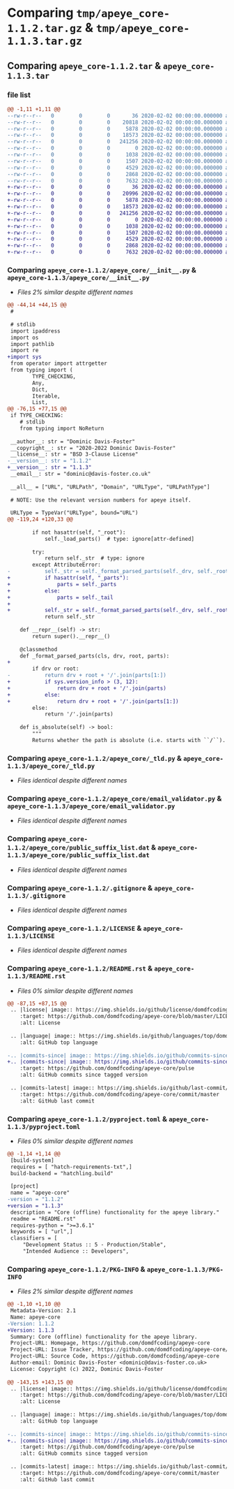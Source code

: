 # Comparing `tmp/apeye_core-1.1.2.tar.gz` & `tmp/apeye_core-1.1.3.tar.gz`

## Comparing `apeye_core-1.1.2.tar` & `apeye_core-1.1.3.tar`

### file list

```diff
@@ -1,11 +1,11 @@
--rw-r--r--   0        0        0       36 2020-02-02 00:00:00.000000 apeye_core-1.1.2/requirements.txt
--rw-r--r--   0        0        0    20818 2020-02-02 00:00:00.000000 apeye_core-1.1.2/apeye_core/__init__.py
--rw-r--r--   0        0        0     5878 2020-02-02 00:00:00.000000 apeye_core-1.1.2/apeye_core/_tld.py
--rw-r--r--   0        0        0    18573 2020-02-02 00:00:00.000000 apeye_core-1.1.2/apeye_core/email_validator.py
--rw-r--r--   0        0        0   241256 2020-02-02 00:00:00.000000 apeye_core-1.1.2/apeye_core/public_suffix_list.dat
--rw-r--r--   0        0        0        0 2020-02-02 00:00:00.000000 apeye_core-1.1.2/apeye_core/py.typed
--rw-r--r--   0        0        0     1038 2020-02-02 00:00:00.000000 apeye_core-1.1.2/.gitignore
--rw-r--r--   0        0        0     1507 2020-02-02 00:00:00.000000 apeye_core-1.1.2/LICENSE
--rw-r--r--   0        0        0     4529 2020-02-02 00:00:00.000000 apeye_core-1.1.2/README.rst
--rw-r--r--   0        0        0     2868 2020-02-02 00:00:00.000000 apeye_core-1.1.2/pyproject.toml
--rw-r--r--   0        0        0     7632 2020-02-02 00:00:00.000000 apeye_core-1.1.2/PKG-INFO
+-rw-r--r--   0        0        0       36 2020-02-02 00:00:00.000000 apeye_core-1.1.3/requirements.txt
+-rw-r--r--   0        0        0    20996 2020-02-02 00:00:00.000000 apeye_core-1.1.3/apeye_core/__init__.py
+-rw-r--r--   0        0        0     5878 2020-02-02 00:00:00.000000 apeye_core-1.1.3/apeye_core/_tld.py
+-rw-r--r--   0        0        0    18573 2020-02-02 00:00:00.000000 apeye_core-1.1.3/apeye_core/email_validator.py
+-rw-r--r--   0        0        0   241256 2020-02-02 00:00:00.000000 apeye_core-1.1.3/apeye_core/public_suffix_list.dat
+-rw-r--r--   0        0        0        0 2020-02-02 00:00:00.000000 apeye_core-1.1.3/apeye_core/py.typed
+-rw-r--r--   0        0        0     1038 2020-02-02 00:00:00.000000 apeye_core-1.1.3/.gitignore
+-rw-r--r--   0        0        0     1507 2020-02-02 00:00:00.000000 apeye_core-1.1.3/LICENSE
+-rw-r--r--   0        0        0     4529 2020-02-02 00:00:00.000000 apeye_core-1.1.3/README.rst
+-rw-r--r--   0        0        0     2868 2020-02-02 00:00:00.000000 apeye_core-1.1.3/pyproject.toml
+-rw-r--r--   0        0        0     7632 2020-02-02 00:00:00.000000 apeye_core-1.1.3/PKG-INFO
```

### Comparing `apeye_core-1.1.2/apeye_core/__init__.py` & `apeye_core-1.1.3/apeye_core/__init__.py`

 * *Files 2% similar despite different names*

```diff
@@ -44,14 +44,15 @@
 #
 
 # stdlib
 import ipaddress
 import os
 import pathlib
 import re
+import sys
 from operator import attrgetter
 from typing import (
 		TYPE_CHECKING,
 		Any,
 		Dict,
 		Iterable,
 		List,
@@ -76,15 +77,15 @@
 if TYPE_CHECKING:
 	# stdlib
 	from typing import NoReturn
 
 __author__: str = "Dominic Davis-Foster"
 __copyright__: str = "2020-2022 Dominic Davis-Foster"
 __license__: str = "BSD 3-Clause License"
-__version__: str = "1.1.2"
+__version__: str = "1.1.3"
 __email__: str = "dominic@davis-foster.co.uk"
 
 __all__ = ["URL", "URLPath", "Domain", "URLType", "URLPathType"]
 
 # NOTE: Use the relevant version numbers for apeye itself.
 
 URLType = TypeVar("URLType", bound="URL")
@@ -119,24 +120,33 @@
 
 		if not hasattr(self, "_root"):
 			self._load_parts()  # type: ignore[attr-defined]
 
 		try:
 			return self._str  # type: ignore
 		except AttributeError:
-			self._str = self._format_parsed_parts(self._drv, self._root, self._parts) or ''  # type: ignore
+			if hasattr(self, "_parts"):
+				parts = self._parts
+			else:
+				parts = self._tail
+
+			self._str = self._format_parsed_parts(self._drv, self._root, parts) or ''  # type: ignore
 			return self._str
 
 	def __repr__(self) -> str:
 		return super().__repr__()
 
 	@classmethod
 	def _format_parsed_parts(cls, drv, root, parts):
+
 		if drv or root:
-			return drv + root + '/'.join(parts[1:])
+			if sys.version_info > (3, 12):
+				return drv + root + '/'.join(parts)
+			else:
+				return drv + root + '/'.join(parts[1:])
 		else:
 			return '/'.join(parts)
 
 	def is_absolute(self) -> bool:
 		"""
 		Returns whether the path is absolute (i.e. starts with ``/``).
```

### Comparing `apeye_core-1.1.2/apeye_core/_tld.py` & `apeye_core-1.1.3/apeye_core/_tld.py`

 * *Files identical despite different names*

### Comparing `apeye_core-1.1.2/apeye_core/email_validator.py` & `apeye_core-1.1.3/apeye_core/email_validator.py`

 * *Files identical despite different names*

### Comparing `apeye_core-1.1.2/apeye_core/public_suffix_list.dat` & `apeye_core-1.1.3/apeye_core/public_suffix_list.dat`

 * *Files identical despite different names*

### Comparing `apeye_core-1.1.2/.gitignore` & `apeye_core-1.1.3/.gitignore`

 * *Files identical despite different names*

### Comparing `apeye_core-1.1.2/LICENSE` & `apeye_core-1.1.3/LICENSE`

 * *Files identical despite different names*

### Comparing `apeye_core-1.1.2/README.rst` & `apeye_core-1.1.3/README.rst`

 * *Files 0% similar despite different names*

```diff
@@ -87,15 +87,15 @@
 .. |license| image:: https://img.shields.io/github/license/domdfcoding/apeye-core
 	:target: https://github.com/domdfcoding/apeye-core/blob/master/LICENSE
 	:alt: License
 
 .. |language| image:: https://img.shields.io/github/languages/top/domdfcoding/apeye-core
 	:alt: GitHub top language
 
-.. |commits-since| image:: https://img.shields.io/github/commits-since/domdfcoding/apeye-core/v1.1.2
+.. |commits-since| image:: https://img.shields.io/github/commits-since/domdfcoding/apeye-core/v1.1.3
 	:target: https://github.com/domdfcoding/apeye-core/pulse
 	:alt: GitHub commits since tagged version
 
 .. |commits-latest| image:: https://img.shields.io/github/last-commit/domdfcoding/apeye-core
 	:target: https://github.com/domdfcoding/apeye-core/commit/master
 	:alt: GitHub last commit
```

### Comparing `apeye_core-1.1.2/pyproject.toml` & `apeye_core-1.1.3/pyproject.toml`

 * *Files 0% similar despite different names*

```diff
@@ -1,14 +1,14 @@
 [build-system]
 requires = [ "hatch-requirements-txt",]
 build-backend = "hatchling.build"
 
 [project]
 name = "apeye-core"
-version = "1.1.2"
+version = "1.1.3"
 description = "Core (offline) functionality for the apeye library."
 readme = "README.rst"
 requires-python = ">=3.6.1"
 keywords = [ "url",]
 classifiers = [
     "Development Status :: 5 - Production/Stable",
     "Intended Audience :: Developers",
```

### Comparing `apeye_core-1.1.2/PKG-INFO` & `apeye_core-1.1.3/PKG-INFO`

 * *Files 2% similar despite different names*

```diff
@@ -1,10 +1,10 @@
 Metadata-Version: 2.1
 Name: apeye-core
-Version: 1.1.2
+Version: 1.1.3
 Summary: Core (offline) functionality for the apeye library.
 Project-URL: Homepage, https://github.com/domdfcoding/apeye-core
 Project-URL: Issue Tracker, https://github.com/domdfcoding/apeye-core/issues
 Project-URL: Source Code, https://github.com/domdfcoding/apeye-core
 Author-email: Dominic Davis-Foster <dominic@davis-foster.co.uk>
 License: Copyright (c) 2022, Dominic Davis-Foster
         
@@ -143,15 +143,15 @@
 .. |license| image:: https://img.shields.io/github/license/domdfcoding/apeye-core
 	:target: https://github.com/domdfcoding/apeye-core/blob/master/LICENSE
 	:alt: License
 
 .. |language| image:: https://img.shields.io/github/languages/top/domdfcoding/apeye-core
 	:alt: GitHub top language
 
-.. |commits-since| image:: https://img.shields.io/github/commits-since/domdfcoding/apeye-core/v1.1.2
+.. |commits-since| image:: https://img.shields.io/github/commits-since/domdfcoding/apeye-core/v1.1.3
 	:target: https://github.com/domdfcoding/apeye-core/pulse
 	:alt: GitHub commits since tagged version
 
 .. |commits-latest| image:: https://img.shields.io/github/last-commit/domdfcoding/apeye-core
 	:target: https://github.com/domdfcoding/apeye-core/commit/master
 	:alt: GitHub last commit
```

